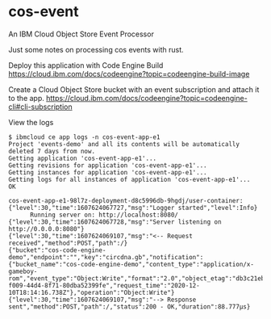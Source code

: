 # cos-event
An IBM Cloud Object Store Event Processor

Just some notes on processing cos events with rust.

Deploy this application with Code Engine Build
https://cloud.ibm.com/docs/codeengine?topic=codeengine-build-image 

Create a Cloud Object Store bucket with an event subscription and attach it to the app.
https://cloud.ibm.com/docs/codeengine?topic=codeengine-cli#cli-subscription

View the logs 
```
$ ibmcloud ce app logs -n cos-event-app-e1
Project 'events-demo' and all its contents will be automatically deleted 7 days from now.
Getting application 'cos-event-app-e1'...
Getting revisions for application 'cos-event-app-e1'...
Getting instances for application 'cos-event-app-e1'...
Getting logs for all instances of application 'cos-event-app-e1'...
OK

cos-event-app-e1-98l7z-deployment-d8c5996db-9hgdj/user-container:    
{"level":30,"time":1607624067727,"msg":"Logger started","level":Info}  
      Running server on: http://localhost:8080/  
{"level":30,"time":1607624067728,"msg":"Server listening on http://0.0.0.0:8080"}  
{"level":30,"time":1607624069107,"msg":"<-- Request received","method":POST,"path":/}  
{"bucket":"cos-code-engine-demo","endpoint":"","key":"circdna.gb","notification":{"bucket_name":"cos-code-engine-demo","content_type":"application/x-gameboy-rom","event_type":"Object:Write","format":"2.0","object_etag":"db3c21eb1c5beb4be1975302bb2f3e3c","object_length":"16067","object_name":"circdna.gb","request_id":"165f2b57-f009-44d4-8f71-80dba52399fe","request_time":"2020-12-10T18:14:16.738Z"},"operation":"Object:Write"}  
{"level":30,"time":1607624069107,"msg":"--> Response sent","method":POST,"path":/,"status":200 - OK,"duration":88.777µs} 
```